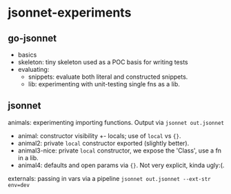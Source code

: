 # jsonnet-experiments

## go-jsonnet
- basics
- skeleton: tiny skeleton used as a POC basis for writing tests
- evaluating:
  - snippets: evaluate both literal and constructed snippets.
  - lib: experimenting with unit-testing single fns as a lib. 

## jsonnet
animals: experimenting importing functions. Output via `jsonnet out.jsonnet`
- animal: constructor visibility +- locals; use of `local` vs `{}`.
- animal2: private `local` constructor exported (slightly better).
- animal3-nice: private `local` constructor, we expose the 'Class', use a fn in a lib.
- animal4: defaults and open params via `{}`. Not very explicit, kinda ugly:(.

externals: passing in vars via a pipeline `jsonnet out.jsonnet --ext-str env=dev`

